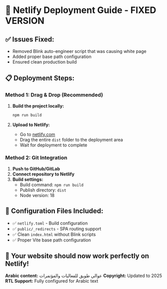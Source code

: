 # 🚀 Netlify Deployment Guide - FIXED VERSION

## ✅ Issues Fixed:
- Removed Blink auto-engineer script that was causing white page
- Added proper base path configuration
- Ensured clean production build

## 📋 Deployment Steps:

### Method 1: Drag & Drop (Recommended)
1. **Build the project locally:**
   ```bash
   npm run build
   ```

2. **Upload to Netlify:**
   - Go to [netlify.com](https://netlify.com)
   - Drag the entire `dist` folder to the deployment area
   - Wait for deployment to complete

### Method 2: Git Integration
1. **Push to GitHub/GitLab**
2. **Connect repository to Netlify**
3. **Build settings:**
   - Build command: `npm run build`
   - Publish directory: `dist`
   - Node version: 18

## 🔧 Configuration Files Included:
- ✅ `netlify.toml` - Build configuration
- ✅ `public/_redirects` - SPA routing support
- ✅ Clean `index.html` without Blink scripts
- ✅ Proper Vite base path configuration

## 🎯 Your website should now work perfectly on Netlify!

**Arabic content:** عوالي طويق للفعاليات والمؤتمرات
**Copyright:** Updated to 2025
**RTL Support:** Fully configured for Arabic text